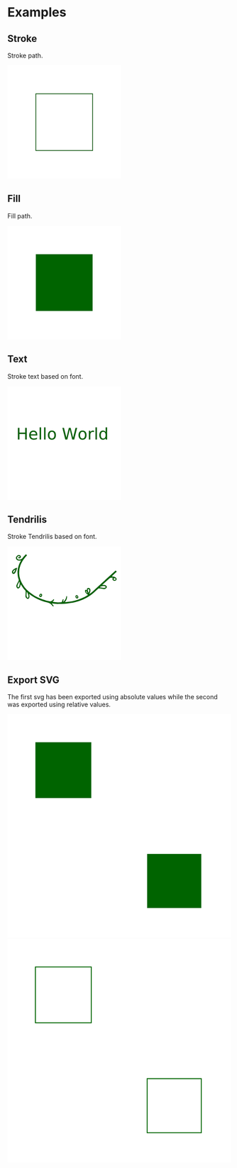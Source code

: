 # Examples

## Stroke

Stroke path.

![stroke](examples/stroke.png)

## Fill

Fill path.

![fill](examples/fill.png)

## Text

Stroke text based on font.

![text](examples/text.png)

## Tendrilis

Stroke Tendrilis based on font.

![tendrilis](examples/tendrilis.png)

## Export SVG

The first svg has been exported using absolute values while the second was exported using relative values.

![export_absolute](examples/export_absolute.svg)
![export_relative](examples/export_relative.svg)